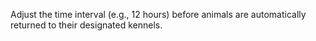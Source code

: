 Adjust the time interval (e.g., 12 hours) before animals are automatically returned to their designated kennels.
